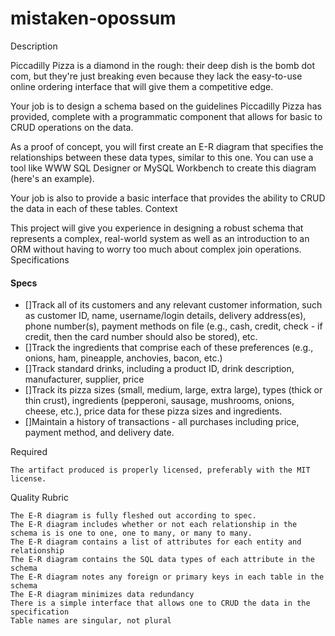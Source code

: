 # mistaken-opossum
Description

Piccadilly Pizza is a diamond in the rough: their deep dish is the bomb dot com, but they're just breaking even because they lack the easy-to-use online ordering interface that will give them a competitive edge.

Your job is to design a schema based on the guidelines Piccadilly Pizza has provided, complete with a programmatic component that allows for basic to CRUD operations on the data.

As a proof of concept, you will first create an E-R diagram that specifies the relationships between these data types, similar to this one. You can use a tool like WWW SQL Designer or MySQL Workbench to create this diagram (here's an example).

Your job is also to provide a basic interface that provides the ability to CRUD the data in each of these tables.
Context

This project will give you experience in designing a robust schema that represents a complex, real-world system as well as an introduction to an ORM without having to worry too much about complex join operations.
Specifications

#### Specs

* []Track all of its customers and any relevant customer information, such as customer ID, name, username/login details, delivery address(es), phone number(s), payment methods on file (e.g., cash, credit, check - if credit, then the card number should also be stored), etc.
* []Track the ingredients that comprise each of these preferences (e.g., onions, ham, pineapple, anchovies, bacon, etc.)
* []Track standard drinks, including a product ID, drink description, manufacturer, supplier, price
* []Track its pizza sizes (small, medium, large, extra large), types (thick or thin crust), ingredients (pepperoni, sausage, mushrooms, onions, cheese, etc.), price data for these pizza sizes and ingredients.
* []Maintain a history of transactions - all purchases including price, payment method, and delivery date.

Required

    The artifact produced is properly licensed, preferably with the MIT license.

Quality Rubric

    The E-R diagram is fully fleshed out according to spec.
    The E-R diagram includes whether or not each relationship in the schema is is one to one, one to many, or many to many.
    The E-R diagram contains a list of attributes for each entity and relationship
    The E-R diagram contains the SQL data types of each attribute in the schema
    The E-R diagram notes any foreign or primary keys in each table in the schema
    The E-R diagram minimizes data redundancy
    There is a simple interface that allows one to CRUD the data in the specification
    Table names are singular, not plural
